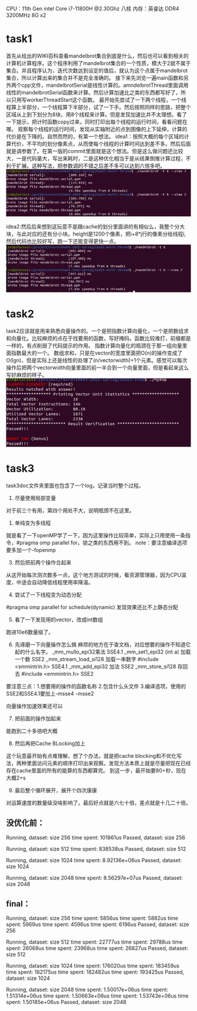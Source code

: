 CPU：11th Gen intel Core i7-11800H @2.30Ghz 八核
内存：英睿达 DDR4 3200MHz 8G x2

# task1
首先从给出的WIKI百科查看mandelbrot集合到底是什么，然后也可以看到相关的计算机计算程序。这个程序利用了mandelbrot集合的一个性质，模大于2就不属于集合。并且程序认为，迭代次数达到设定的值后，就认为这个点属于mandelbrot集合，所以计算出来的集合并不是完全准确的。
接下来先浏览一遍main函数和另外两个cpp文件，mandelbrotSerial是线性计算的。amndelbrotThread里面调用线性的mandelbrotSerial函数来计算。然后计算加速比之类的东西都写好了，所以只用写workerThreadStart这个函数。
最开始先尝试了一下两个线程，一个线程算上半部分，一个线程算下半部分，试了一下手。然后按照同样的思路，把整个区域从上到下划分为8块，用8个线程来计算。但是发现加速比并不太理想。看了一下提示，把计时函数copy过来，同时打印出每个线程的运行时间，看看问题在哪。
观察每个线程的运行时间，发现从实轴附近的点到图像的上下延伸，计算的代价是在下降的。自然而然的，有第一个想法。
idea1：按照大概的每个区域的计算代价，不平均的划分像素点，从而使每个线程的计算时间达到差不多。然后后面就是调参数了。在第一版的commit里面就是这个想法。但是这么做问题还比较大，一是代码量大，写出来耗时，二是这种优化相当于是从结果倒推计算过程，不利于扩展。这种写法，把参数调的不错之后差不多可以达到六倍多吧。
![t1p1](./t1p1.png)

idea2:然后后来想到这玩意不是跟cache的划分里面讲的有相似么，我整个分大块，与此对应的还有分小块。height是1200个像素，把i+8*j行的像素分给线程i,然后代码也比较好写，跑一下还能变得更快一点。
![t1p2](./t1p2.png)

# task2
task2应该就是用来熟悉向量操作的。一个是把指数计算向量化，一个是把数组求和向量化。比较麻烦的点在于找要用的函数，写好掩码。函数比较难打，前缀都是一样的，有点削弱了代码提示的作用。
指数计算向量化的瓶颈在于那一组向量里面指数最大的一个。
数组求和，只是在vector的宽度里面把O(n)的操作变成了O(lgn)，但是实际上还是线性的处理了(n/vectorwidth)+1个元素。感觉可以每次操作后把两个vectorwidth向量里面的前一半合到一个向量里面，但是看起来这么写好麻烦的样子。
![t1p2](./t2p1.png)

# task3
task3doc文件夹里面也包含了一个log，记录当时整个过程。

1. 尽量使用局部变量
   
对于前三个有用，第四个用处不大，说明瓶颈不在这里。

1. 单纯变为多线程

就是看了一下openMP学了一下，因为这里操作比较简单，实际上只用使用一条指令，#pragma omp parallel for，锁之类的东西用不到。
note：要注意编译选项要多加一个-fopenmp

3. 然后把前两个操作合起来

从这开始每次测次数多一点，这个地方测试的时候，看资源管理器，因为CPU温度，中途会自动降低线程使用率降温。

4. 尝试了一下线程变为动态分配

#pragma omp parallel for schedule(dynamic)
发现效果还比不上静态分配

5. 看了一下发现用的vector，改成int数组

跑进10e6数量级了。

6. 先琢磨一下向量操作怎么搞
麻烦的地方在于查文档，对应想要的操作不知道它起的什么名字。
_mm_mullo_epi32乘法 SSE4.1
_mm_set1_epi32 (int a) 加载一个数 SSE2
_mm_stream_load_si128 加载一串数字 #include <smmintrin.h> SSE4.1
_mm_add_epi32 加法 SSE2
_mm_store_si128 存回去 #include <emmintrin.h> SSE2

要注意三点：1.想要用的操作的函数名称 2.包含什么头文件 3.编译选项，使用的SSE2和SSE4.1要加上-msse4 -msse2

向量操作加速效果还可以

7. 把前面的操作加起来

能跑到二十多倍吧大概

8. 然后再把Cache BLocking加上

这个玩意最开始有点难理解，想了个办法，就是把cache blocking和不优化写法，两种里面访问元素的顺序打印出来观察。发现方法本质上就是尽量把现在已经存在cache里面的所有的能算的东西都算完。
到这一步，最开始要80+秒，现在大概2+s

9. 最后整个循环展开，展开个四次康康

对运算速度的数量级没啥影响了。最后好点就是六七十倍，差点就是十几二十倍。

## 没优化前：

Running, dataset: size 256
time spent: 101861us
Passed, dataset: size 256

Running, dataset: size 512
time spent: 838538us
Passed, dataset: size 512

Running, dataset: size 1024
time spent: 8.92136e+06us
Passed, dataset: size 1024

Running, dataset: size 2048
time spent: 8.56297e+07us
Passed, dataset: size 2048

## final：

Running, dataset: size 256
time spent: 5856us
time spent: 5882us
time spent: 5969us
time spent: 4596us
time spent: 6196us
Passed, dataset: size 256

Running, dataset: size 512
time spent: 22777us
time spent: 29788us
time spent: 26068us
time spent: 23968us
time spent: 26827us
Passed, dataset: size 512

Running, dataset: size 1024
time spent: 176020us
time spent: 183459us
time spent: 182175us
time spent: 182482us
time spent: 193425us
Passed, dataset: size 1024

Running, dataset: size 2048
time spent: 1.50017e+06us
time spent: 1.51314e+06us
time spent: 1.50663e+06us
time spent: 1.53743e+06us
time spent: 1.50185e+06us
Passed, dataset: size 2048